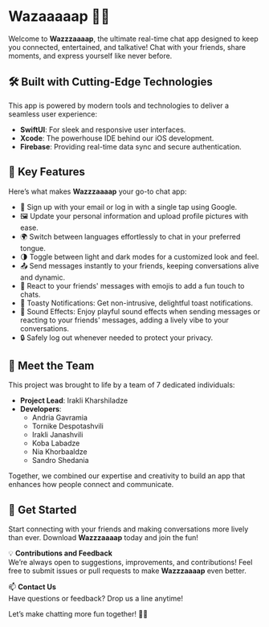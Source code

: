 # Wazaaaaap 🌟💬  

Welcome to **Wazzzaaaap**, the ultimate real-time chat app designed to keep you connected, entertained, and talkative! Chat with your friends, share moments, and express yourself like never before. 

## 🛠️ Built with Cutting-Edge Technologies  
This app is powered by modern tools and technologies to deliver a seamless user experience:  
- **SwiftUI**: For sleek and responsive user interfaces.  
- **Xcode**: The powerhouse IDE behind our iOS development.  
- **Firebase**: Providing real-time data sync and secure authentication.  

## 🌟 Key Features  
Here’s what makes **Wazzzaaaap** your go-to chat app:  

- 🔑 Sign up with your email or log in with a single tap using Google.  
- 🖼 Update your personal information and upload profile pictures with ease.  
- 🌍 Switch between languages effortlessly to chat in your preferred tongue.  
- 🌗 Toggle between light and dark modes for a customized look and feel.  
- 📤 Send messages instantly to your friends, keeping conversations alive and dynamic. 
- 🎉 React to your friends' messages with emojis to add a fun touch to chats.
- 🔔 Toasty Notifications: Get non-intrusive, delightful toast notifications.
- 🎵 Sound Effects: Enjoy playful sound effects when sending messages or reacting to your friends' messages, adding a lively vibe to your conversations.
- 🔒 Safely log out whenever needed to protect your privacy.

## 🤝 Meet the Team  
This project was brought to life by a team of 7 dedicated individuals:  

- **Project Lead**: Irakli Kharshiladze  
- **Developers**:  
  - Andria Gavramia
  - Tornike Despotashvili
  - Irakli Janashvili 
  - Koba Labadze  
  - Nia Khorbaaldze  
  - Sandro Shedania  

Together, we combined our expertise and creativity to build an app that enhances how people connect and communicate.  

  
## 🚀 Get Started  
Start connecting with your friends and making conversations more lively than ever. Download **Wazzzaaaap** today and join the fun!  

💡 **Contributions and Feedback**  
We’re always open to suggestions, improvements, and contributions! Feel free to submit issues or pull requests to make **Wazzzaaaap** even better.  

📫 **Contact Us**  
Have questions or feedback? Drop us a line anytime!  

Let’s make chatting more fun together! 🎉✨  
